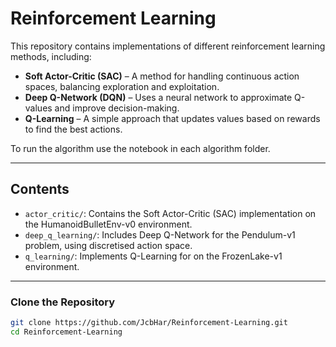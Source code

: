 # **Reinforcement Learning**

This repository contains implementations of different reinforcement learning methods, including:

- **Soft Actor-Critic (SAC)** – A method for handling continuous action spaces, balancing exploration and exploitation.
- **Deep Q-Network (DQN)** – Uses a neural network to approximate Q-values and improve decision-making.
- **Q-Learning** – A simple approach that updates values based on rewards to find the best actions.

To run the algorithm use the notebook in each algorithm folder.

---

## **Contents**

- `actor_critic/`: Contains the Soft Actor-Critic (SAC) implementation on the HumanoidBulletEnv-v0 environment.
- `deep_q_learning/`: Includes Deep Q-Network for the Pendulum-v1 problem, using discretised action space.
- `q_learning/`: Implements Q-Learning for on the FrozenLake-v1 environment.

---

### Clone the Repository
```bash
git clone https://github.com/JcbHar/Reinforcement-Learning.git
cd Reinforcement-Learning
```
